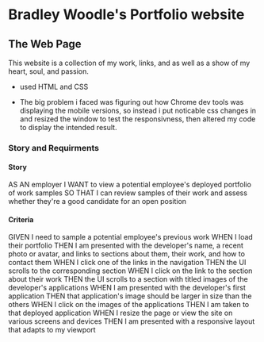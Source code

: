 # Bradley Woodle's Portfolio website

## The Web Page

This website is a collection of my work, links, and as well as a show of my heart, soul, and passion.

- used HTML and CSS

- The big problem i faced was figuring out how Chrome dev tools was displaying the mobile versions, so instead i put noticable css changes in and resized the window to test the responsivness, then altered my code to display the intended result.

### Story and Requirments

#### Story

AS AN employer
I WANT to view a potential employee's deployed portfolio of work samples
SO THAT I can review samples of their work and assess whether they're a good candidate for an open position

#### Criteria

GIVEN I need to sample a potential employee's previous work
WHEN I load their portfolio
THEN I am presented with the developer's name, a recent photo or avatar, and links to sections about them, their work, and how to contact them
WHEN I click one of the links in the navigation
THEN the UI scrolls to the corresponding section
WHEN I click on the link to the section about their work
THEN the UI scrolls to a section with titled images of the developer's applications
WHEN I am presented with the developer's first application
THEN that application's image should be larger in size than the others
WHEN I click on the images of the applications
THEN I am taken to that deployed application
WHEN I resize the page or view the site on various screens and devices
THEN I am presented with a responsive layout that adapts to my viewport
